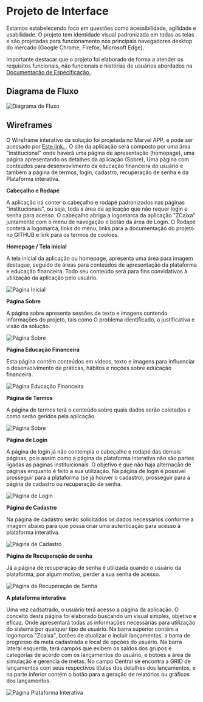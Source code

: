 
# Projeto de Interface

Estamos estabelecendo foco em questões como acessibilidade, agilidade e usabilidade. O projeto tem identidade visual padronizada em todas as telas e são projetadas para funcionamento nos principais navegadores desktop do mercado (Google Chrome, Firefox, Microsoft Edge).

Importante destacar que  o projeto foi elaborado de forma a atender os requisitos funcionais, não funcionais e histórias de usuários abordados na <a href="https://github.com/ICEI-PUC-Minas-PMV-ADS/pmv-ads-2022-2-e2-proj-int-t4-controle-financeiro/blob/9cfc29228317e3ac74c535ec5ab7e9d08bdfcb05/docs/02-Especifica%C3%A7%C3%A3o%20do%20Projeto.md"> Documentação de Especificação </a>.


## Diagrama de Fluxo

![Diagrama de Fluxo](img/DiagramaFluxo.png)

## Wireframes

O Wireframe interativo da solução foi projetada no Marvel APP, e pode ser acessado por <a href="https://marvelapp.com/prototype/81dga60"> Este link. </a>.
O site da aplicação será composto por uma área "institucional" onde haverá uma página de apresentação (homepage), uma página apresentando os detalhes da aplicação (Sobre), Uma página com conteúdos para desenvovlimento da educação financeira do usuário e também a página de termos, login, cadastro, recuperação de senha e da Plataforma interativa. 

**Cabeçalho e Rodapé**

A aplicação irá conter o cabeçalho e rodapé padronizados nas páginas "institucionais", ou seja, toda a área da aplicação que não requer login e senha para acesso.
O cabeçalho abriga a logomarca da aplicação "ZCaixa" juntamente com o menu de navegação e botão da área de Login. 
O Rodapé conterá a logomarca, links do menu, links para a documentação do projeto no GITHUB e link para os termos de cookies.

**Homepage / Tela inicial**

A tela inicial da aplicação ou homepage, apresenta uma área para imagem destaque, seguido de áreas para conteúdos de apresentação da plataforma e educação financeira.
Todo seu conteúdo será para fins convidativos à utilização da aplicação pelo usuário.

![Página Inicial](img/Wire-Homepage.png)

**Página Sobre** 

A página sobre apresenta sessões de texto e imagens contendo informações do projeto, tais como O problema identificado, a justificativa e visão da solução. 

![Página Sobre](img/Wire-Sobre.png)

**Página Educação Financeira**

Esta página contém conteúdos em vídeos, texto e imagens para influenciar o desenvolvimento de práticas, hábitos e noções sobre educação financeira.

![Página Educação Financeira](img/Wire-Educação.png)

**Página de Termos** 

A página de termos terá o conteúdo sobre quais dados serão coletados e como serão geridos pela aplicação.

![Página Sobre](img/Wire-Termos.png)

**Página de Login** 

A página de login já não contempla o cabeçalho e rodapé das demais páginas, pois assim como a página da plataforma interativa não são partes ligadas as páginas instituicionais. O objetivo é que não haja alternação de páginas enquanto é feito a sua utilização. Na página de login é possível prosseguir para a plataforma (se já houver o cadastro), prosseguir para a página de cadastro ou recuperação de senha.

![Página de Login](img/Wire-Login2.png)

**Página de Cadastro**

Na página de cadastro serão solicitados os dados necessários conforme a imagem abaixo para que possa criar uma autenticação para acesso à plataforma interativa.

![Página de Cadastro](img/Wire-Cadastro2.png)

**Página de Recuperação de senha**

Já a página de recuperação de senha é utilizada quando o usuário da plataforma, por algum motivo, perder a sua senha de acesso.

![Página de Recuperação de Senha](img/Wire-Senha.png)


**A plataforma interativa**

Uma vez cadsatrado, o usuário terá acesso a página da aplicação. 
O conceito desta página foi elaborado buscando um visual simples, objetivo e eficaz. Onde apresentará todas as informações necessárias para utilização do sistema por qualquer tipo de usuário.
Na barra superior contém a logomarca "Zcaixa", botões de atualizar e incluir lançamentos, a barra de progresso da meta cadastrada e local de opções do usuário.
Na barra lateral esquerda, terá campós que exibem os saldos dos grupos e categorias de acordo com os lançamentos do usuário, e botoes a área de simulação e gerencia de metas.
No campo Central se encontra a GRID de lançamentos com seus respectivos títulos dos detalhes dos lançamentos, e na parte inferior contém o botão para a geração de relatórios ou gráficos dos lançamentos.

![Página Plataforma Interativa](img/Wire-Plataforma.png)
